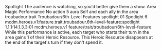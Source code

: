 <ability>
  <name>Spotlight</name>
  <flavor>The audience is watching, so you&apos;d better give them a show.</flavor>
  <keywords>
    <keyword>Area</keyword>
    <keyword>Magic</keyword>
    <keyword>Performance</keyword>
  </keywords>
  <type>No action</type>
  <distance>5 aura</distance>
  <target>Self and each ally in the area</target>
  <metadata>
    <class>troubadour</class>
    <feature_type>trait</feature_type>
    <file_dpath>Troubadour/6th-Level Features</file_dpath>
    <item_id>spotlight</item_id>
    <item_index>01</item_index>
    <item_name>Spotlight</item_name>
    <level>6</level>
    <scc>mcdm.heroes.v1:feature.trait.troubadour.6th-level-feature:spotlight</scc>
    <scdc>1.1.1:14.1.3.3:01</scdc>
    <source>mcdm.heroes.v1</source>
    <type>feature/trait/troubadour/6th-level-feature</type>
  </metadata>
  <effects>
    <effect type="mundane">While this performance is active, each target who starts their turn in the area gains 1 of their Heroic Resource. This Heroic Resource disappears at the end of the target&apos;s turn if they don&apos;t spend it.</effect>
  </effects>
</ability>
